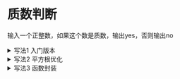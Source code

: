 # 质数判断

输入一个正整数，如果这个数是质数，输出yes，否则输出no

<details>
<summary>写法1 入门版本</summary>

```c
#define _CRT_SECURE_NO_WARNINGS
#include <stdio.h>

int main(void)
{
	int i, n;
	scanf("%d", &n);
	for (i = 2; i < n; ++i)
	{
		if (n % i == 0)
			break;
	}
	if (i == n)
	{
		printf("%s", "yes");
	}
	else
	{
		printf("%s", "no");
	}
	return 0;
}
```
</details>

<details>
<summary>写法2 平方根优化</summary>

```c
#define _CRT_SECURE_NO_WARNINGS
#include <stdio.h>
#include <math.h>

int main(void)
{
	int i, n, flag = 1;
	int sqr;
	scanf("%d", &n);
	sqr = (int)(sqrt(n) + 0.5);
	for (i = 2; i <= sqr; ++i)
	{
		if (n % i == 0)
		{
			flag = 0;
			break;
		}
	}
	if (flag)
	{
		printf("%s", "yes");
	}
	else
	{
		printf("%s", "no");
	}
	return 0;
}
```
</details>

<details>
<summary>写法3 函数封装</summary>

此写法由写法2封装为函数实现，除此之外还能继续优化，请自行尝试

```c
#define _CRT_SECURE_NO_WARNINGS
#include <stdio.h>
#include <math.h>

int isPrime(int n)
{
	int sqr;
	sqr = (int)(sqrt(n) + 0.5);
	for (int i = 2; i <= sqr; ++i)
	{
		if (n % i == 0)
		{
			return 0;
		}
	}
	return 1;
}

int main(void)
{
	int n;
	scanf("%d", &n);
	if (isPrime(n))
	{
		printf("%s", "yes");
	}
	else
	{
		printf("%s", "no");
	}
	return 0;
}
```
</details>
